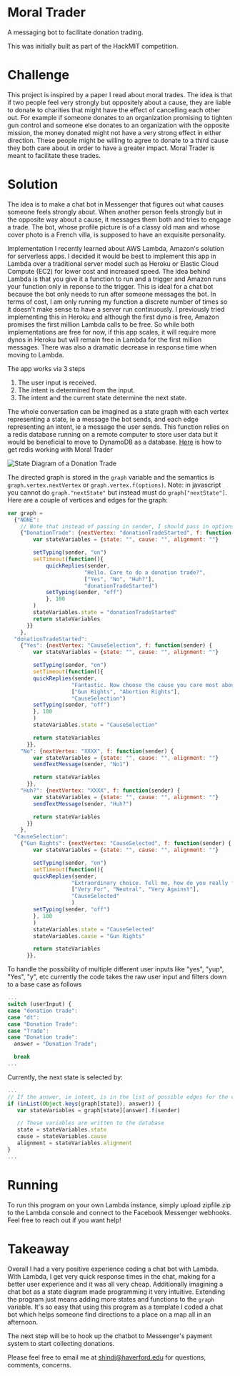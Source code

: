 # Moral Trader

A messaging bot to facilitate donation trading.

This was initially built as part of the HackMIT competition.

# Challenge
This project is inspired by a paper I read about moral trades. The idea is that if two people feel very strongly but oppositely about a cause, they are liable to donate to charities that might have the effect of cancelling each other out. For example if someone donates to an organization promising to tighten gun control and someone else donates to an organization with the opposite mission, the money donated might not have a very strong effect in either direction. These people might be willing to agree to donate to a third cause they both care about in order to have a greater impact. Moral Trader is meant to facilitate these trades.

# Solution
The idea is to make a chat bot in Messenger that figures out what causes someone feels strongly about. When another person feels strongly but in the opposite way about a cause, it messages them both and tries to engage a trade. The bot, whose profile picture is of a classy old man and whose cover photo is a French villa, is supposed to have an exquisite personality. 

Implementation
I recently learned about AWS Lambda, Amazon's solution for serverless apps. I decided it would be best to implement this app in Lambda over a traditional server model such as Heroku or Elastic Cloud Compute (EC2) for lower cost and increased speed. The idea behind Lambda is that you give it a function to run and a trigger and Amazon runs your function only in reponse to the trigger. This is ideal for a chat bot because the bot only needs to run after someone messages the bot. In terms of cost, I am only running my function a discrete number of times so it doesn't make sense to have a server run continuously. I previously tried implementing this in Heroku and although the first dyno is free, Amazon promises the first million Lambda calls to be free. So while both implementations are free for now, if this app scales, it will require more dynos in Heroku but will remain free in Lambda for the first million messages. There was also a dramatic decrease in response time when moving to Lambda.

The app works via 3 steps

1. The user input is received.
2. The intent is determined from the input.
3. The intent and the current state determine the next state.

The whole conversation can be imagined as a state graph with each vertex representing a state, ie a message the bot sends, and each edge representing an intent, ie a message the user sends. This function relies on a redis database running on a remote computer to store user data but it would be beneficial to move to DynamoDB as a database. [Here](https://github.com/SalehHindi/hackmit/blob/master/RedisonEC2.md) is how to get redis working with Moral Trader

![State Diagram of a Donation Trade](http://i.imgur.com/mMFc04b.png "State Diagram of a Donation Trade")

The directed graph is stored in the `graph` variable and the semantics is `graph.vertex.nextVertex` or `graph.vertex.f(options)`. Note: in javascript you cannot do `graph."nextState"` but instead must do `graph["nextState"]`. Here are a couple of vertices and edges for the graph:

```javascript
var graph = 
  {"NONE": 
    // Note that instead of passing in sender, I should pass in options as a dict with sender + the stateVariables
    {"DonationTrade": {nextVertex: "donationTradeStarted", f: function(sender) {
        var stateVariables = {state: "", cause: "", alignment: ""}

        setTyping(sender, "on")
        setTimeout(function(){
            quickReplies(sender, 
                        "Hello. Care to do a donation trade?", 
                        ["Yes", "No", "Huh?"],
                        "donationTradeStarted")
            setTyping(sender, "off")
            }, 100
        )
        stateVariables.state = "donationTradeStarted"
        return stateVariables
      }}
    },
  "donationTradeStarted": 
    {"Yes": {nextVertex: "CauseSelection", f: function(sender) {
        var stateVariables = {state: "", cause: "", alignment: ""}

        setTyping(sender, "on")
        setTimeout(function(){
        quickReplies(sender,
                    "Fantastic. Now choose the cause you care most about. And do be honest",
                    ["Gun Rights", "Abortion Rights"],
                    "CauseSelection")
        setTyping(sender, "off")
        }, 100
        )
        stateVariables.state = "CauseSelection"

        return stateVariables
      }},
    "No": {nextVertex: "XXXX", f: function(sender) {
        var stateVariables = {state: "", cause: "", alignment: ""}
        sendTextMessage(sender, "No1")

        return stateVariables
      }},
    "Huh?": {nextVertex: "XXXX", f: function(sender) {
        var stateVariables = {state: "", cause: "", alignment: ""}
        sendTextMessage(sender, "Huh?")

        return stateVariables
      }}
    },
  "CauseSelection": 
    {"Gun Rights": {nextVertex: "CauseSelected", f: function(sender) {
        var stateVariables = {state: "", cause: "", alignment: ""}

        setTyping(sender, "on")
        setTimeout(function(){
        quickReplies(sender, 
                    "Extraordinary choice. Tell me, how do you really feel about it?",
                    ["Very For", "Neutral", "Very Against"],
                    "CauseSelected"
                    )
        setTyping(sender, "off")
        }, 100
        ) 
        stateVariables.state = "CauseSelected" 
        stateVariables.cause = "Gun Rights" 

        return stateVariables
      }},
```

To handle the possibility of multiple different user inputs like "yes", "yup", "Yes", "y", etc currently the code takes the raw user input and filters down to a base case as follows

```javascript
...
switch (userInput) {
case "donation trade":
case "dt":
case "Donation Trade":
case "Trade":
case "Donation trade":
  answer = "Donation Trade";

  break
...
```


Currently, the next state is selected by:
```javascript
...
// If the answer, ie intent, is in the list of possible edges for the current vertex...
if (inList(Object.keys(graph[state]), answer)) {
   var stateVariables = graph[state][answer].f(sender)

   // These variables are written to the database
   state = stateVariables.state
   cause = stateVariables.cause
   alignment = stateVariables.alignment
} 
...
```

# Running
To run this program on your own Lambda instance, simply upload zipfile.zip to the Lambda console and connect to the Facebook Messenger webhooks. Feel free to reach out if you want help!

# Takeaway
Overall I had a very positive experience coding a chat bot with Lambda. With Lambda, I get very quick response times in the chat, making for a better user experience and it was all very cheap. Additionally imagining a chat bot as a state diagram made programming it very intuitive. Extending the program just means adding more states and functions to the `graph` variable. It's so easy that using this program as a template I coded a chat bot which helps someone find directions to a place on a map all in an afternoon. 

The next step will be to hook up the chatbot to Messenger's payment system to start collecting donations.

Please feel free to email me at shindi@haverford.edu for questions, comments, concerns.